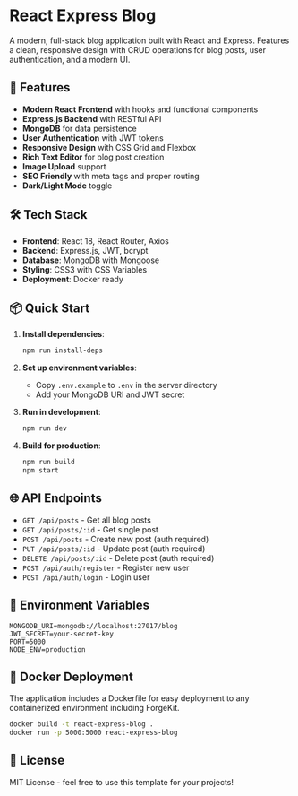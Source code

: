 # React Express Blog

A modern, full-stack blog application built with React and Express. Features a clean, responsive design with CRUD operations for blog posts, user authentication, and a modern UI.

## 🚀 Features

- **Modern React Frontend** with hooks and functional components
- **Express.js Backend** with RESTful API
- **MongoDB** for data persistence
- **User Authentication** with JWT tokens
- **Responsive Design** with CSS Grid and Flexbox
- **Rich Text Editor** for blog post creation
- **Image Upload** support
- **SEO Friendly** with meta tags and proper routing
- **Dark/Light Mode** toggle

## 🛠️ Tech Stack

- **Frontend**: React 18, React Router, Axios
- **Backend**: Express.js, JWT, bcrypt
- **Database**: MongoDB with Mongoose
- **Styling**: CSS3 with CSS Variables
- **Deployment**: Docker ready

## 📦 Quick Start

1. **Install dependencies**:
   ```bash
   npm run install-deps
   ```

2. **Set up environment variables**:
   - Copy `.env.example` to `.env` in the server directory
   - Add your MongoDB URI and JWT secret

3. **Run in development**:
   ```bash
   npm run dev
   ```

4. **Build for production**:
   ```bash
   npm run build
   npm start
   ```

## 🌐 API Endpoints

- `GET /api/posts` - Get all blog posts
- `GET /api/posts/:id` - Get single post
- `POST /api/posts` - Create new post (auth required)
- `PUT /api/posts/:id` - Update post (auth required)
- `DELETE /api/posts/:id` - Delete post (auth required)
- `POST /api/auth/register` - Register new user
- `POST /api/auth/login` - Login user

## 📝 Environment Variables

```env
MONGODB_URI=mongodb://localhost:27017/blog
JWT_SECRET=your-secret-key
PORT=5000
NODE_ENV=production
```

## 🐳 Docker Deployment

The application includes a Dockerfile for easy deployment to any containerized environment including ForgeKit.

```bash
docker build -t react-express-blog .
docker run -p 5000:5000 react-express-blog
```

## 📄 License

MIT License - feel free to use this template for your projects!